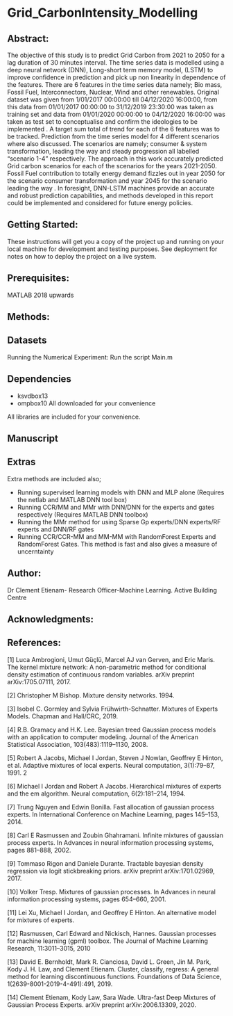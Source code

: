 # Grid_CarbonIntensity_Modelling

Abstract:
---------------------------------
The objective of this study is to predict Grid Carbon from 2021 to 2050 for a lag duration of 30 minutes interval. The time series data is modelled using a deep neural network (DNN), Long-short term memory model, (LSTM) to improve confidence in prediction and pick up non linearity in dependence of the features. There are 6 features in the time series data namely; Bio mass, Fossil Fuel, Interconnectors, Nuclear, Wind and other renewables. Original dataset was given from 1/01/2017 00:00:00 till 04/12/2020 16:00:00, from this data from 01/01/2017 00:00:00 to 31/12/2019 23:30:00 was taken as training set and data from 01/01/2020 00:00:00 to 04/12/2020 16:00:00 was taken as test set to conceptualise and confirm the ideologies to be implemented . A target sum total of trend for each of the 6 features was to be tracked. Prediction from the time series model for 4 different scenarios where also discussed. The scenarios are namely; consumer & system transformation, leading the way and steady progression all labelled “scenario 1-4” respectively. The approach in this work accurately predicted Grid carbon scenarios for each of the scenarios for the years 2021-2050. Fossil Fuel contribution to totally energy demand fizzles out in year 2050 for the scenario consumer transformation and year 2045 for the scenario leading the way . In foresight, DNN-LSTM machines provide an accurate and robust prediction capabilities, and methods developed in this report could be implemented and considered for future energy policies.

Getting Started:
---------------------------------
These instructions will get you a copy of the project up and running on your local machine for development and testing purposes. 
See deployment for notes on how to deploy the project on a live system.


Prerequisites:
-------------------------------
MATLAB 2018 upwards

Methods:
-------------------------------

Datasets
-----------------------------

Running the Numerical Experiment:
Run the script Main.m  

Dependencies
----------------------------
- ksvdbox13
- ompbox10
All downloaded for your convenience

All libraries are included for your convenience.

Manuscript
-----------------------------

Extras
--------------------------------------
Extra methods are included also;
- Running supervised learning models with DNN and MLP alone (Requires the netlab and MATLAB DNN tool box)
- Running CCR/MM and MMr with DNN/DNN for the experts and gates respectively (Requires MATLAB DNN toolbox)
- Running the MMr method for using Sparse Gp experts/DNN experts/RF experts and DNN/RF gates
- Running CCR/CCR-MM and MM-MM with RandomForest Experts and RandomForest Gates. This method is fast and also gives a measure of uncerntainty

Author:
--------------------------------
Dr Clement Etienam- Research Officer-Machine Learning. Active Building Centre


Acknowledgments:
------------------------------


References:
----------------------------

[1] Luca Ambrogioni, Umut Güçlü, Marcel AJ van Gerven, and Eric Maris. The kernel mixture network: A non-parametric method for conditional density estimation 
of continuous random variables. arXiv preprint arXiv:1705.07111, 2017.

[2] Christopher M Bishop. Mixture density networks. 1994.

[3] Isobel C. Gormley and Sylvia Frühwirth-Schnatter. Mixtures of Experts Models. Chapman and Hall/CRC, 2019.

[4] R.B. Gramacy and H.K. Lee. Bayesian treed Gaussian process models with an application to computer modeling. Journal of the American Statistical Association, 103(483):1119–1130,
2008.

[5] Robert A Jacobs, Michael I Jordan, Steven J Nowlan, Geoffrey E Hinton, et al. Adaptive
mixtures of local experts. Neural computation, 3(1):79–87, 1991.
2

[6] Michael I Jordan and Robert A Jacobs. Hierarchical mixtures of experts and the em algorithm.
Neural computation, 6(2):181–214, 1994.

[7] Trung Nguyen and Edwin Bonilla. Fast allocation of gaussian process experts. In International
Conference on Machine Learning, pages 145–153, 2014.

[8] Carl E Rasmussen and Zoubin Ghahramani. Infinite mixtures of gaussian process experts. In
Advances in neural information processing systems, pages 881–888, 2002.

[9] Tommaso Rigon and Daniele Durante. Tractable bayesian density regression via logit stickbreaking
priors. arXiv preprint arXiv:1701.02969, 2017.

[10] Volker Tresp. Mixtures of gaussian processes. In Advances in neural information processing
systems, pages 654–660, 2001.

[11] Lei Xu, Michael I Jordan, and Geoffrey E Hinton. An alternative model for mixtures of experts.

[12] Rasmussen, Carl Edward and Nickisch, Hannes. Gaussian processes for machine learning (gpml) toolbox. The
Journal of Machine Learning Research, 11:3011–3015, 2010

[13] David E. Bernholdt, Mark R. Cianciosa, David L. Green, Jin M. Park, Kody J. H. Law, and
Clement Etienam. Cluster, classify, regress: A general method for learning discontinuous functions. Foundations of Data Science, 
1(2639-8001-2019-4-491):491, 2019.

[14] Clement Etienam, Kody Law, Sara Wade. Ultra-fast Deep Mixtures of Gaussian Process Experts. arXiv preprint arXiv:2006.13309, 2020.
